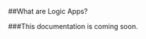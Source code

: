 <properties 
	pageTitle="What are Logic Apps?" 
	description="Learn about flow apps" 
	authors="stepsic-microsoft-com" 
	manager="dwrede" 
	editor="" 
	services="app-service-logic" 
	documentationCenter=""/>



<tags
	ms.service="app-service-logic"
	ms.workload="web"
	ms.tgt_pltfrm=""
	ms.devlang=""
	ms.topic=""
	ms.date="2/24/2015"
	ms.author="stepsic"/>


##What are Logic Apps?

###This documentation is coming soon.

<!--

Integrate a single application that uses any number of connector to public SaaS services or your own custom backed. There are already 40 + connectors published by Microsoft, from Facebook and Twitter to SQL to AS2 and EDIFACT. You don't need to know how the Facebook API works, because the connectors describe exactly what they need to be used, from what Authentication needs to be provided to the set of actions and parameters they support. 

Out of the box connectors based on the API app framework provide connectivity to a wide range of SaaS services and on-premise servers. Connecting a business process to a data source or destination works the same way a web or mobile app leveraging App Services would connect, thus providing a consistent and easy to learn experience for developers, and allowing a wider set of developers to contribute to building integration applications. Further, these are a part of the marketplace, which makes it easy for third party developers to enrich the available connectors, or for enterprises to build custom connectors to their LoB systems.

# Easy to use design tools

You can design flows end-to-end right in your browser. You can start with any trigger, from a simple schedule to whenever a tweet appears about your company. Then, you can orchestrate any number of actions that use connectors. The designer makes it easy to construct even complex flows that fork an loop over data. By being entirely browser-based, you can make the flows on whatever device, from Desktop to Tablet, your users are comfortable with. 

![Flow app designer](./media/app-service-learn-about-flows-preview/Designer.png)

# Rich out of box functionality 

You can get started in just minutes by connecting one or more services. We support :
- A rich workflow experience - App Services provides Flows, which is a powerful cloud based engine for orchestrating API apps. It provides the ability to implement a wide range of workflows, ranging from simple message processing between two data sources, to orchestrating typical business processes like creating travel bookings, on-boarding a new employee etc. The inbuilt capabilities to perform conditional execution based on previous outputs and success/failure make it easy to develop complex flows that involve processing batches and error handling. 
- Rules engine - The business rules engine provides a way for Business Analysts to create and maintain business policies. These policies are maintained independent of the business process, making it easy to update the policy per business requirements as and when needed, even if the overall process doesn’t change. 
- JSON/XML transformation- Out of the box API apps provide the ability to handle XML data easily with validation, transformation and extract operations which can be used to enforce contract between your XML based LoB apps and transform data to suit the needs of a particular data source. Further, JSON objects are natively recognized by the underlying flow engine and can be processed by the flow itself. 
- Trading partner management - : App Services provides out of the box capability to create and manage trading partners, receive/send messages and process B2B data, and then connect back to your enterprise, all in a single business process (flow). Hosting B2B connectivity in the cloud provides a simpler and more manageable solution than hosting extranet servers and managing their security in-house. With inbuilt capabilities to parse X12 and EDIFACT messages, handling batches and sending/processing acknowledgements you can easily integrate B2B messages into an e2e business process to automate the handling of your B2B transactions.

#Extensibility and eco-system 

The foundation of API apps for building the individual pieces means that both additional connectivity and functionality pieces for data processing can be developed by anyone and deployed to the platform for use in an end to end business process. These pieces could be developed by both third party developers and made available in a marketplace, or by enterprises to suit their own specific needs. There will be hundreds of third-party connectors and services to extend the platform.

-->
